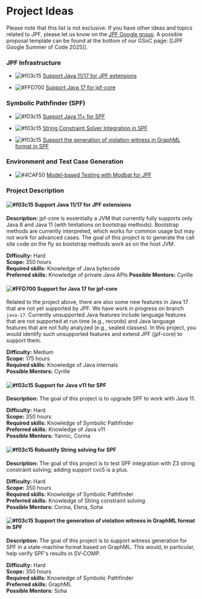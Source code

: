 # Project Ideas

Please note that this list is not exclusive. If you have other ideas and topics related to JPF, please let us know on the [JPF Google group](https://groups.google.com/forum/#!forum/java-pathfinder).
A possible proposal template can be found at the bottom of our GSoC page: [[JPF Google Summer of Code 2025]].

### JPF Infrastructure

* ![#f03c15](https://placehold.co/15x15/f03c15/f03c15.png) [Support Java 11/17 for JPF extensions](#support-java-11) <Cyrille>

*  ![#FFD700](https://placehold.co/15x15/FFD700/FFD700.png) [Support Java 17 for jpf-core](#support-java-17) <Cyrille> 

<!-- ### JPF Application Domains -->

<!-- * [Model Checking Distributed Java Applications](#model-checking-distributed-java-applications) <Cyrille> -->

<!-- * [Verification of Multi Agent Systems](#verification-of-multi-agent-systems) <Franco><Eric><CheckWithNeha> -->

<!--* [Verification of Actor-based Systems](#verification-of-actor-based-systems) <Nastaran> -->

<!--* [Verification of Event-Driven Applications](#verification-of-event-driven-applications) <Oksana>-->

<!-- * [Verification of epistemic properties of Java programs](#verification-of-epistemic-properties-of-java-programs) <Franco><Nikos> -->

<!-- ### Separation Logic

* [Verification of unbounded heap-manipulating programs via learning](#verification-of-unbounded-heap-manipulating-programs-via-learning) <Loc><Sang> -->

<!-- ### Automatic Program Repair -->

<!-- * [Automatic program repair using annotations](#automatic-program-repair-using-annotations) <Bach><Vaibhav><Eric><Corina> -->

### Symbolic Pathfinder (SPF)

* ![#f03c15](https://placehold.co/15x15/f03c15/f03c15.png) [Support Java 11+ for SPF](#support-java-11-for-spf) <Yannic><Corina>

<!-- * [Support gradle for SPF](#support-gradle-for-spf) <Yannic><Corina> -->

* ![#f03c15](https://placehold.co/15x15/f03c15/f03c15.png) [String Constraint Solver Integration in SPF](#improving-string-analysis-in-spf) <Yannic><Corina><Elena><Soha>

* ![#f03c15](https://placehold.co/15x15/f03c15/f03c15.png) [Support the generation of violation witness in GraphML format in SPF](#witness-generation-in-spf) <Soha>

<!-- * [Support Bit-Vector Floating Point in SPF](#bvfloating-point-in-spf) <Soha> -->

<!-- * [Refactoring SPF constraint library](#refactoring-spf-constraint-library) <Elena> -->

<!-- * [Handling Native Calls in the Context of Symbolic Execution](#handling-native-calls-in-the-context-of-symbolic-execution) <Corina><Nastaran> -->

<!-- * [Comparison between concolic execution and classical symbolic execution](#comparison-between-concolic-and-classical-symbolic-execution) -->

<!-- * [Generic GREEN](#generic-green) <Willem> -->

<!-- * [Improving Symbolic PathFinder](#improving-symbolic-pathfinder) <Kasper><Corina> -->

<!-- * [Improving Sampling of Symbolic Paths](#improving-sampling-of-symbolic-paths) <Kasper> -->

<!-- * [Hash-consing for SPF](#hash-consing-for-spf) <Vaibhav> -->

<!-- * [Visualizing ChoiceGenerator tree for SPF](#visualizing-choicegenerator-tree-for-spf) <Vaibhav> -->

<!-- * [Combinatorial testing of configuration options for SPF](#combinatorial-testing-of-configuration-options-for-SPF) <Vaibhav> -->

<!-- * [Beneficial path-merging for SPF](#beneficial-path-merging-for-SPF) <Vaibhav> -->

<!--### Hybrid Fuzzing-->

<!-- * [Whitebox Fuzzer and Grammar Learner](#whitebox-fuzzer-and-grammar-learner)  -->

<!-- * [Fuzzing and Symbolic Execution](#fuzzing-and-symbolic-execution) <Corina><Yannic> -->


<!-- ### Smart Contract -->

<!-- * [Smart Contract Analysis](#smart-contract-analysis) <Cyrille> -->



<!-- ### Android -->

<!-- * [Analysis of Android Applications](#analysis-of-android-applications) -->



<!-- ### Concolic Execution -->

<!-- * [JDart maintenance and scalability](#jdart-maintenance-and-scalability) <Falk> -->

<!--
* [New Features for JDart](#new-features-for-jdart) <Kasper>

* [Concolic Execution for Android Apps](#concolic-execution-for-android-apps) <Kasper>

* [Support for parallel or distributed exploration in JDart](#support-for-parallel-or-distributed-exploration-in-jdart-and-regression-tests-for-jdart)

* [Regression tests for JDart](#support-for-parallel-or-distributed-exploration-in-jdart-and-regression-tests-for-jdart)-->



### Environment and Test Case Generation

<!-- * [Environment and Test Case Generation for Specific Domains](#environment-and-test-case-generation-for-specific-domains) <Oksana> -->

* ![#4CAF50](https://placehold.co/15x15/4CAF50/4CAF50.png) [Model-based Testing with Modbat for JPF](#mbt-modbat) <Cyrille>

<!-- * [Minimizing test-cases for branch coverage of Path-Merged Regions](#minimize-testcases-path-merging) <Soha> -->

<!-- * [Method summaries, extended](#method-summaries)<Cyrille><Pavel> -->

<!-- * [Environment and Test Case Generation for Symbolic Execution](#environment-and-test-case-generation-for-symbolic-execution) <Oksana>

<!-- * [Test Case Generation for Evolving Applications](#test-case-generation-for-evolving-applications) <Oksana> -->



<!-- ### JPF Extensions and External Systems Interfacing -->

<!-- * [Evaluating jpf-psyco](#evaluating-jpf-psyco) <Kasper><CheckWithFalk> -->



<!-- ### Symbolic Data-race Detection -->

<!-- * [Symbolic data-race detection for Habanero Java](#symbolic-data-race-detection-for-habanero-java) <Eric> -->



### Project Description

<a name="support-java-11"></a>
#### ![#f03c15](https://placehold.co/15x15/f03c15/f03c15.png) Support Java 11/17 for JPF extensions

**Description:**
jpf-core is essentially a JVM that currently fully supports only Java 8 and Java 11 (with limitations on bootstrap methods). Bootstrap methods are currently interpreted, which works for common usage but may not work for advanced cases. The goal of this project is to generate the call site code on the fly so bootstrap methods work as on the host JVM. 

**Difficulty:** Hard  
**Scope:** 350 hours  
**Required skills:** Knowledge of Java bytecode  
**Preferred skills:** Knowledge of private Java APIs 
**Possible Mentors:** Cyrille

<a name="support-java-17"></a>
#### ![#FFD700](https://placehold.co/15x15/FFD700/FFD700.png) Support for Java 17 for jpf-core

Related to the project above, there are also some new features in Java 17 that are not yet supported by JPF. We have work in progress on branch `java-17`. Currently unsupported Java features include language features that are not supported at run time (e.g., records) and Java language features that are not fully analyzed (e.g., sealed classes). In this project, you would identify such unsupported features and extend JPF (jpf-core) to support them.

**Difficulty:** Medium  
**Scope:** 175 hours  
**Required skills:** Knowledge of Java internals  
**Possible Mentors:** Cyrille

<!--
<a name="mbt-modbat"></a>
#### ![#4CAF50](https://placehold.co/15x15/4CAF50/4CAF50.png) Test Case Generation/Model-based Testing with Modbat for JPF

**Description:**
JPF requires test cases as a starting point to explore a system. It is therefore suitable to use
test case generation to create test cases automatically. [Modbat](https://github.com/cyrille-artho/modbat/) is an open-source tool for test case generation. For testing concurrent software,
an obvious choice would be to combine Modbat (to generate tests) with JPF (to execute tests and
find concurrency problems). This has been done once as a [proof of concept](https://people.kth.se/~artho/papers/ase-2013-preprint.pdf) but is not supported in the current version of Modbat.
The main reason for this is that Modbat's reporting has to read and parse bytecode, which requires
access to some native code that JPF does not support.
The goal is to find all problems where Modbat requires native access, and to use jpf-nhandler
to resolve as many of these cases as possible. Remaining cases can be handled with custom model/peer classes, perhaps not with the full feature set, but at least to avoid JPF aborting due to an unsupported feature.

**Difficulty:** Easy  
**Scope:** 350 hours  
**Required skills:** Knowledge of Java Pathfinder  
**Preferred skills:** Knowledge of test generation  
**Possible Mentors:** Cyrille
-->

<!--
<a name="support-gradle-for-spf"></a>
#### Support for gradle for SPF

**Description:**
The goal of this project is to (1) implement gradle support for Symbolic Pathfinder, (2) to update the extension template, including gradle support and updated documentation.

**Difficulty:** Easy  
**Scope:** 175 hours  
**Required skills:** Knowledge of Java Pathfinder and Gradle build automation  
**Preferred skills:** Knowledge of Symbolic Pathfinder  
**Possible Mentors:** Yannic, Corina
-->

<a name="support-java-11-for-spf"></a>
#### ![#f03c15](https://placehold.co/15x15/f03c15/f03c15.png) Support for Java v11 for SPF

**Description:**
The goal of this project is to upgrade SPF to work with Java 11.

**Difficulty:** Hard  
**Scope:** 350 hours  
**Required skills:** Knowledge of Symbolic Pathfinder   
**Preferred skills:** Knowledge of Java v11  
**Possible Mentors:** Yannic, Corina

<a name="improving-string-analysis-in-spf"></a>
#### ![#f03c15](https://placehold.co/15x15/f03c15/f03c15.png) Robustify String solving for SPF

**Description:**
The goal of this project is to test SPF integration with Z3 string constraint solving; adding support cvc5 is a plus.


**Difficulty:** Hard  
**Scope:** 350 hours  
**Required skills:** Knowledge of Symbolic Pathfinder   
**Preferred skills:** Knowledge of String constraint solving.  
**Possible Mentors:** Corina, Elena, Soha


<a name="witness-generation-in-spf"></a>
#### ![#f03c15](https://placehold.co/15x15/f03c15/f03c15.png) Support the generation of violation witness in GraphML format in SPF

**Description:**
The goal of this project is to support witness generation for SPF in a state-machine format based on GraphML. This would, in particular, help verify SPF's results in SV-COMP.


**Difficulty:** Hard  
**Scope:** 350 hours  
**Required skills:** Knowledge of Symbolic Pathfinder   
**Preferred skills:** GraphML  
**Possible Mentors:** Soha


<!--
 
<a name="minimize-testcases-path-merging"></a>
#### Minimizing Test-Cases for Branch Coverage of Path-Merged Regions

**Description:**
When generating test cases for path-merging more branch obligations could be covered with a single test case. In this project, we will focus on ways to minimize the number of test cases generated from path-merging for branch coverage criteria. 

**Difficulty:** Medium  
**Required skills:** Knowledge of Symbolic PathFinder.  
**Preferred skills:** Knowledge of Java Ranger.  

-->
